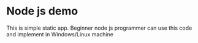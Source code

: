 # Node js demo
This is simple static app. Beginner node js programmer can use this code and implement in Windows/Linux machine